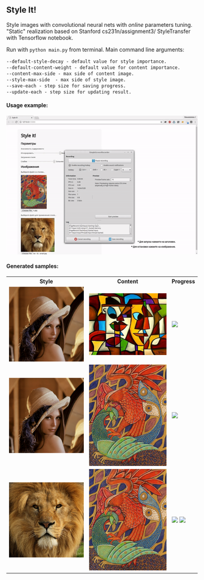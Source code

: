 ## Style It!

Style images with convolutional neural nets with *online* parameters tuning.
"Static" realization based on Stanford cs231n/assignment3/ StyleTransfer with Tensorflow notebook.

Run with `python main.py` from terminal.
Main command line arguments:

    --default-style-decay - default value for style importance.
    --default-content-weight - default value for content importance.
    --content-max-side - max side of content image.
    --style-max-side  - max side of style image.
    --save-each - step size for saving progress.
    --update-each - step size for updating result.

#### Usage example:
<img src='samples/usage.gif' width=600px>

#### Generated samples:
<table>
    <tr>
        <th>Style</th>
        <th>Content</th>
        <th>Progress</th>
    </tr>
    <tr>
        <td> <img src='contents/lena.jpg' width=300px></td>
        <td> <img src='styles/style2.jpg' width=300px></td>
        <td> <img src='samples/lena_abstract.gif' width=250px>  </td>
    </tr>
    <tr>
        <td> <img src='contents/lena.jpg' width=300px></td>
        <td> <img src='styles/style3.jpg' width=300px></td>
        <td> <img src='samples/lena.gif' width=250px>  </td>
    </tr>
    <tr>
        <td> <img src='contents/lion.jpg' width=300px></td>
        <td> <img src='styles/style3.jpg' width=300px></td>
        <td> <img src='samples/lion.gif' width=250px>  
        <img src='samples/lion2.gif' width=250px>  </td>
    </tr>
</table>
